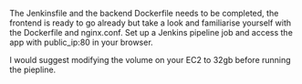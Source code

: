 The Jenkinsfile and the backend Dockerfile needs to be completed, the frontend is ready to go already but take a look and familiarise yourself with the Dockerfile and nginx.conf.
Set up a Jenkins pipeline job and access the app with public_ip:80 in your browser.

I would suggest modifying the volume on your EC2 to 32gb before running the piepline. 
